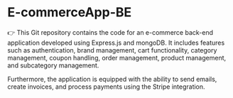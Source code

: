 # E-commerceApp-BE

👉 This Git repository contains the code for an e-commerce back-end application developed using Express.js and mongoDB. It includes features such as authentication, brand management, cart functionality, category management, coupon handling, order management, product management, and subcategory management.

Furthermore, the application is equipped with the ability to send emails, create invoices, and process payments using the Stripe integration.


